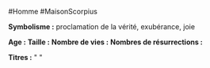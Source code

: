 #Homme #MaisonScorpius

**Symbolisme :** proclamation de la vérité, exubérance, joie

**Age :**
**Taille :**
**Nombre de vies :**
**Nombres de résurrections :**

**Titres :** 
"
"

